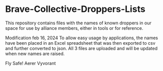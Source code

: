 # Brave-Collective-Droppers-Lists

This repository contains files with the names of known droppers in our space for use by alliance members, either in tools or for reference.

Modification feb 16, 2024
To allow easy usage by applications, the names have been placed in an Excel spreadsheet that was then exported to csv and further converted to json.
All 3 files are uploaded and will be updated when new names are raised.

Fly Safe!
Aerer Vyvorant
 
